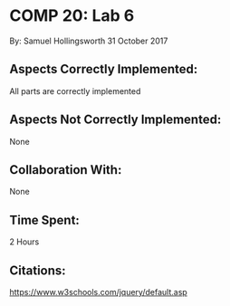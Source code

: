 COMP 20: Lab 6
==============
By: Samuel Hollingsworth
31 October 2017

Aspects Correctly Implemented:
------------------------------
All parts are correctly implemented

Aspects Not Correctly Implemented:
----------------------------------
None

Collaboration With:
-------------------
None

Time Spent:
-----------
2 Hours

Citations:
----------
https://www.w3schools.com/jquery/default.asp
